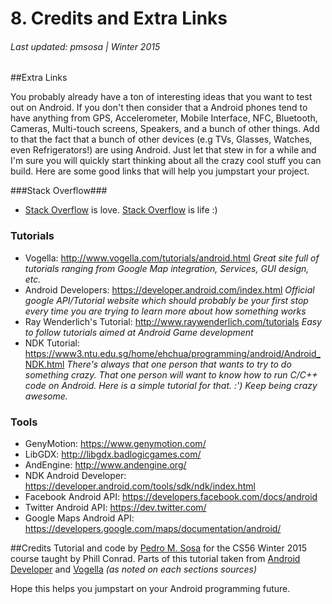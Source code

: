 <h1>8. Credits and Extra Links</h1>
<h6>Last updated: pmsosa | Winter 2015</h6>

##Extra Links

You probably already have a ton of interesting ideas that you want to test out on Android. If you don't then consider that a Android phones tend to have anything from GPS, Accelerometer, Mobile Interface, NFC, Bluetooth, Cameras, Multi-touch screens, Speakers, and a bunch of other things. Add to that the fact that a bunch of other devices (e.g TVs, Glasses, Watches, even Refrigerators!) are using Android. Just let that stew in for a while and I'm sure you will quickly start thinking about all the crazy cool stuff you can build.  Here are some good links that will help you jumpstart your project.

###Stack Overflow###

- [Stack Overflow](http://stackoverflow.com) is love. [Stack Overflow](http://stackoverflow.com) is life :)

### Tutorials ###
- Vogella: http://www.vogella.com/tutorials/android.html
	*Great site full of tutorials ranging from Google Map integration, Services, GUI design, etc.*
- Android Developers: https://developer.android.com/index.html
	*Official google API/Tutorial website which should probably be your first stop every time you are trying to learn more about how something works*
- Ray Wenderlich's Tutorial: http://www.raywenderlich.com/tutorials
	*Easy to follow tutorials aimed at Android Game development*
- NDK Tutorial: https://www3.ntu.edu.sg/home/ehchua/programming/android/Android_NDK.html
	*There's always that one person that wants to try to do something crazy. That one person will want to know how to run C/C++ code on Android. Here is a simple tutorial for that. :') Keep being crazy awesome.*

### Tools ###
- GenyMotion: https://www.genymotion.com/
- LibGDX: http://libgdx.badlogicgames.com/
- AndEngine: http://www.andengine.org/
- NDK Android Developer: https://developer.android.com/tools/sdk/ndk/index.html
- Facebook Android API: https://developers.facebook.com/docs/android
- Twitter Android API: https://dev.twitter.com/
- Google Maps Android API: https://developers.google.com/maps/documentation/android/

##Credits
Tutorial and code by [Pedro M. Sosa](www.ko) <!--Aka. KonukoII --> for the CS56 Winter 2015 course taught by Phill Conrad. Parts of this tutorial taken from [Android Developer](https://developer.android.com/index.html) and [Vogella](http://www.vogella.com/tutorials/android.html) *(as noted on each sections sources)*

Hope this helps you jumpstart on your Android programming future.

<!--
Guía escrita originalmente por Konuko II
http://konukoii.com/
CS56: Winter 2015
Escrito por un Venezolano!
Dedicado a: Matutino, Ikus, El Escarabajo, TGN, CryZ, Calu y Mapi
-->
